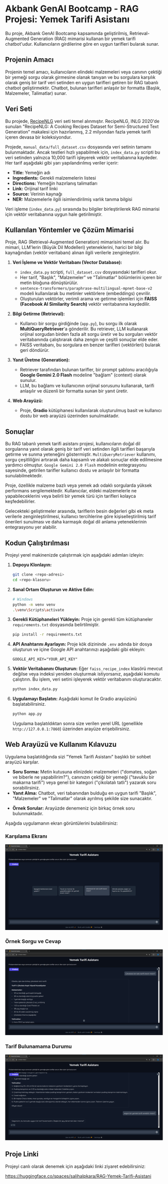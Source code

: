 # Akbank GenAI Bootcamp - RAG Projesi: Yemek Tarifi Asistanı

Bu proje, Akbank GenAI Bootcamp kapsamında geliştirilmiş, Retrieval-Augmented Generation (RAG) mimarisi kullanan bir yemek tarifi chatbot'udur. Kullanıcıların girdilerine göre en uygun tarifleri bularak sunar.

## Projenin Amacı

Projenin temel amacı, kullanıcıların elindeki malzemeleri veya canının çektiği bir yemeği sorgu olarak girmesine olanak tanıyan ve bu sorgulara karşılık olarak geniş bir tarif veri setinden en uygun tarifleri getiren bir RAG tabanlı chatbot geliştirmektir. Chatbot, bulunan tarifleri anlaşılır bir formatta (Başlık, Malzemeler, Talimatlar) sunar.

## Veri Seti

Bu projede, [RecipeNLG](https://github.com/Glorf/recipenlg) veri seti temel alınmıştır. RecipeNLG, INLG 2020'de sunulan "RecipeNLG: A Cooking Recipes Dataset for Semi-Structured Text Generation" makalesi için hazırlanmış, 2.2 milyondan fazla yemek tarifi içeren devasa bir koleksiyondur.

Projede, `manual_data/full_dataset.csv` dosyasında veri setinin tamamı bulunmaktadır. Ancak testleri hızlı yapabilmek için, `index_data.py` scripti bu veri setinden yalnızca 10,000 tarifi işleyerek vektör veritabanına kaydeder. Her tarif aşağıdaki gibi yarı yapılandırılmış veriler içerir:

- **Title:** Yemeğin adı
- **Ingredients:** Gerekli malzemelerin listesi
- **Directions:** Yemeğin hazırlanış talimatları
- **Link:** Orijinal tarif linki
- **Source:** Verinin kaynağı
- **NER:** Malzemelerle ilgili isimlendirilmiş varlık tanıma bilgisi

Veri işleme (`index_data.py`) sırasında bu bilgiler birleştirilerek RAG mimarisi için vektör veritabanına uygun hale getirilmiştir.

## Kullanılan Yöntemler ve Çözüm Mimarisi

Proje, RAG (Retrieval-Augmented Generation) mimarisini temel alır. Bu mimari, LLM'lerin (Büyük Dil Modelleri) yeteneklerini, harici bir bilgi kaynağından (vektör veritabanı) alınan ilgili verilerle zenginleştirir.

1.  **Veri İşleme ve Vektör Veritabanı (Vector Database):**

    - `index_data.py` scripti, `full_dataset.csv` dosyasındaki tarifleri okur.
    - Her tarif, "Başlık", "Malzemeler" ve "Talimatlar" bölümlerini içeren bir metin bloğuna dönüştürülür.
    - `sentence-transformers/paraphrase-multilingual-mpnet-base-v2` modeli kullanılarak bu metinler vektörlere (embeddings) çevrilir.
    - Oluşturulan vektörler, verimli arama ve getirme işlemleri için **FAISS (Facebook AI Similarity Search)** vektör veritabanına kaydedilir.

2.  **Bilgi Getirme (Retrieval):**

    - Kullanıcı bir sorgu girdiğinde (`app.py`), bu sorgu ilk olarak **MultiQueryRetriever**'a gönderilir. Bu retriever, LLM kullanarak orijinal sorgudan birden fazla alt sorgu üretir ve bu sorguları vektör veritabanında çalıştırarak daha zengin ve çeşitli sonuçlar elde eder.
    - FAISS veritabanı, bu sorgulara en benzer tarifleri (vektörleri) bularak geri döndürür.

3.  **Yanıt Üretme (Generation):**

    - Retriever tarafından bulunan tarifler, bir prompt şablonu aracılığıyla **Google Gemini 2.0 Flash** modeline "bağlam" (context) olarak sunulur.
    - LLM, bu bağlamı ve kullanıcının orijinal sorusunu kullanarak, tarifi anlaşılır ve düzenli bir formatta sunan bir yanıt üretir.

4.  **Web Arayüzü:**
    - Proje, **Gradio** kütüphanesi kullanılarak oluşturulmuş basit ve kullanıcı dostu bir web arayüzü üzerinden sunulmaktadır.

## Sonuçlar

Bu RAG tabanlı yemek tarifi asistanı projesi, kullanıcıların doğal dil sorgularına yanıt olarak geniş bir tarif veri setinden ilgili tarifleri başarıyla getirme ve sunma yeteneğini göstermiştir. `MultiQueryRetriever` kullanımı, sorgu çeşitliliğini artırarak daha kapsamlı ve alakalı sonuçlar elde edilmesine yardımcı olmuştur. `Google Gemini 2.0 Flash` modelinin entegrasyonu sayesinde, getirilen tarifler kullanıcı dostu ve anlaşılır bir formatta sunulabilmektedir.

Proje, özellikle malzeme bazlı veya yemek adı odaklı sorgularda yüksek performans sergilemektedir. Kullanıcılar, eldeki malzemelerle ne yapabileceklerini veya belirli bir yemek türü için tarifleri kolayca keşfedebilirler.

Gelecekteki geliştirmeler arasında, tariflerin besin değerleri gibi ek meta verilerle zenginleştirilmesi, kullanıcı tercihlerine göre kişiselleştirilmiş tarif önerileri sunulması ve daha karmaşık doğal dil anlama yeteneklerinin entegrasyonu yer alabilir.

## Kodun Çalıştırılması

Projeyi yerel makinenizde çalıştırmak için aşağıdaki adımları izleyin:

1.  **Depoyu Klonlayın:**

    ```bash
    git clone <repo-adresi>
    cd <repo-klasoru>
    ```

2.  **Sanal Ortam Oluşturun ve Aktive Edin:**

    ```bash
    # Windows
    python -m venv venv
    .\venv\Scripts\activate
    ```

3.  **Gerekli Kütüphaneleri Yükleyin:**
    Proje için gerekli tüm kütüphaneler `requirements.txt` dosyasında belirtilmiştir.

    ```bash
    pip install -r requirements.txt
    ```

4.  **API Anahtarını Ayarlayın:**
    Proje kök dizininde `.env` adında bir dosya oluşturun ve içine Google API anahtarınızı aşağıdaki gibi ekleyin:

    ```
    GOOGLE_API_KEY="YOUR_API_KEY"
    ```

5.  **Vektör Veritabanını Oluşturun:**
    Eğer `faiss_recipe_index` klasörü mevcut değilse veya indeksi yeniden oluşturmak istiyorsanız, aşağıdaki komutu çalıştırın. Bu işlem, veri setini işleyerek vektör veritabanını oluşturacaktır.

    ```bash
    python index_data.py
    ```

6.  **Uygulamayı Başlatın:**
    Aşağıdaki komut ile Gradio arayüzünü başlatabilirsiniz.
    ```bash
    python app.py
    ```
    Uygulama başlatıldıktan sonra size verilen yerel URL (genellikle `http://127.0.0.1:7860`) üzerinden arayüze erişebilirsiniz.

## Web Arayüzü ve Kullanım Kılavuzu

Uygulama başlatıldığında sizi "Yemek Tarifi Asistanı" başlıklı bir sohbet arayüzü karşılar.

- **Soru Sorma:** Metin kutusuna elinizdeki malzemeleri ("domates, soğan ve biberle ne yapabilirim?"), canınızın çektiği bir yemeği ("tavuklu bir makarna tarifi") veya genel bir kategori ("çikolatalı tatlı") yazarak soru sorabilirsiniz.
- **Yanıt Alma:** Chatbot, veri tabanından bulduğu en uygun tarifi "Başlık", "Malzemeler" ve "Talimatlar" olarak ayrılmış şekilde size sunacaktır.

* **Örnek Sorular:** Arayüzde denemeniz için birkaç örnek soru bulunmaktadır.

Aşağıda uygulamanın ekran görüntülerini bulabilirsiniz:

### Karşılama Ekranı

![Chatbot Karşılama Ekranı](screenshots/chat_interface.png)

### Örnek Sorgu ve Cevap

![Örnek Sorgu ve Cevap](screenshots/query_response.png)

### Tarif Bulunamama Durumu

![Tarif Bulunamama Durumu](screenshots/query_response_fail.png)

## Proje Linki

Projeyi canlı olarak denemek için aşağıdaki linki ziyaret edebilirsiniz:

https://huggingface.co/spaces/salihalpkara/RAG-Yemek-Tarifi-Asistani